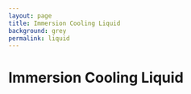 ```yaml
---
layout: page
title: Immersion Cooling Liquid
background: grey
permalink: liquid
---
```

# Immersion Cooling Liquid